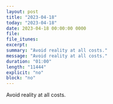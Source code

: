 ```yaml
---
layout: post
title: "2023-04-18"
today: "2023-04-18"
date: 2023-04-18 00:00:00 0000
file:
file_itunes:
excerpt:
summary: "Avoid reality at all costs."
message: "Avoid reality at all costs."
duration: "01:00"
length: "11444"
explicit: "no"
block: "no"
---
```

Avoid reality at all costs.

